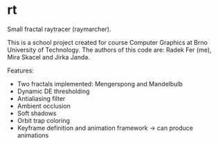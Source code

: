 rt
==

Small fractal raytracer (raymarcher).

This is a school project created for course Computer Graphics at Brno University of Technology.
The authors of this code are: Radek Fer (me), Mira Skacel and Jirka Janda.

Features:
 * Two fractals implemented: Mengerspong and Mandelbulb
 * Dynamic DE thresholding
 * Antialiasing filter
 * Ambient occlusion
 * Soft shadows
 * Orbit trap coloring
 * Keyframe definition and animation framework -> can produce animations
